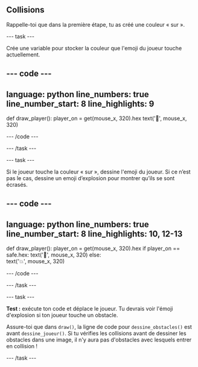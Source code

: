 ## Collisions

Rappelle-toi que dans la première étape, tu as créé une couleur « sur ».

--- task ---

Crée une variable pour stocker la couleur que l'emoji du joueur touche actuellement.

--- code ---
---
language: python line_numbers: true line_number_start: 8
line_highlights: 9
---

def draw_player(): player_on = get(mouse_x, 320).hex text('🤠', mouse_x, 320)

--- /code ---

--- /task ---

--- task ---

Si le joueur touche la couleur « sur », dessine l'emoji du joueur. Si ce n’est pas le cas, dessine un emoji d’explosion pour montrer qu’ils se sont écrasés.

--- code ---
---
language: python line_numbers: true line_number_start: 8
line_highlights: 10, 12-13
---

def draw_player(): player_on = get(mouse_x, 320).hex if player_on == safe.hex: text('🤠', mouse_x, 320) else:  
text('💥', mouse_x, 320)

--- /code ---

--- /task ---


--- task ---

**Test :** exécute ton code et déplace le joueur. Tu devrais voir l'émoji d'explosion si ton joueur touche un obstacle.

Assure-toi que dans `draw()`, la ligne de code pour `dessine_obstacles()` est avant `dessine_joueur()`. Si tu vérifies les collisions avant de dessiner les obstacles dans une image, il n'y aura pas d'obstacles avec lesquels entrer en collision !

--- /task ---